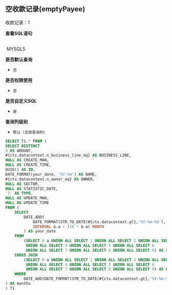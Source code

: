 ## 空收款记录(emptyPayee) <!-- {docsify-ignore-all} -->

收款记录：1

<p class="panel-title"><b>查看SQL语句</b></p>
<br>

<el-row>
&nbsp;<el-tag @click="MYSQL5 = true">MYSQL5</el-tag>
</el-row>

<br>
<p class="panel-title"><b>是否默认查询</b></p>

* `否`

<p class="panel-title"><b>是否权限使用</b></p>

* `否`

<p class="panel-title"><b>是否自定义SQL</b></p>

* `是`

<p class="panel-title"><b>查询列级别</b></p>

* `默认（全部查询列）`






<el-dialog v-model="MYSQL5" title="MYSQL5">

```sql
SELECT T1.* FROM (
SELECT DISTINCT
0 AS AMOUNT,
#{ctx.datacontext.n_business_line_eq} AS BUSINESS_LINE,
NULL AS CREATE_MAN,
NULL AS CREATE_TIME,
UUID() AS ID,
DATE_FORMAT(your_date, '%Y-%m') AS NAME,
#{ctx.datacontext.n_owner_eq} AS OWNER,
NULL AS SECTOR,
NULL AS STATISTIC_DATE,
'1' AS TYPE,
NULL AS UPDATE_MAN,
NULL AS UPDATE_TIME
FROM (
    SELECT
        DATE_ADD(
            DATE_FORMAT(STR_TO_DATE(#{ctx.datacontext.gt},'%Y-%m-%d'), '%Y-%m-01'),
            INTERVAL a.a + (10 * b.a) MONTH
        ) AS your_date
    FROM
        (SELECT 0 a UNION ALL SELECT 1 UNION ALL SELECT 2 UNION ALL SELECT 3
         UNION ALL SELECT 4 UNION ALL SELECT 5 UNION ALL SELECT 6
         UNION ALL SELECT 7 UNION ALL SELECT 8 UNION ALL SELECT 9) AS a
    CROSS JOIN
        (SELECT 0 a UNION ALL SELECT 1 UNION ALL SELECT 2 UNION ALL SELECT 3
         UNION ALL SELECT 4 UNION ALL SELECT 5 UNION ALL SELECT 6
         UNION ALL SELECT 7 UNION ALL SELECT 8 UNION ALL SELECT 9) AS b
    WHERE
        DATE_ADD(DATE_FORMAT(STR_TO_DATE(#{ctx.datacontext.gt},'%Y-%m-%d'), '%Y-%m-01'),INTERVAL a.a + (10 * b.a) MONTH) <= DATE_FORMAT(STR_TO_DATE(#{ctx.datacontext.lt},'%Y-%m-%d'), '%Y-%m-01') - INTERVAL 1 DAY
) AS months
) T1

```

</el-dialog>

<script>
 const { createApp } = Vue
  createApp({
    data() {
      return {
                MYSQL5 : false
        
      }
    },
    methods: {
    }
  }).use(ElementPlus).mount('#app')
</script>